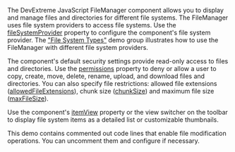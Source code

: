 The DevExtreme JavaScript FileManager component allows you to display and manage files and directories for different file systems. The FileManager uses file system providers to access file systems.
Use the [fileSystemProvider](/Documentation/ApiReference/UI_Components/dxFileManager/Configuration/#fileSystemProvider) property to configure the component's file system provider. The ["File System Types"](/Demos/WidgetsGallery/Demo/FileManager/BindingToFileSystem/NetCore/Light) demo group illustrates how to use the FileManager with different file system providers.

The component's default security settings provide read-only access to files and directories. Use the [permissions](/Documentation/ApiReference/UI_Components/dxFileManager/Configuration/permissions) property to deny or allow a user to copy, create, move, delete, rename, upload, and download files and directories. You can also specify file restrictions: allowed file extensions ([allowedFileExtensions](/Documentation/ApiReference/UI_Components/dxFileManager/Configuration/#allowedFileExtensions)), chunk size ([chunkSize](/Documentation/ApiReference/UI_Components/dxFileManager/Configuration/upload/#chunkSize)) and maximum file size ([maxFileSize](/Documentation/ApiReference/UI_Components/dxFileManager/Configuration/upload/#maxFileSize)).

Use the component's [itemView](/Documentation/ApiReference/UI_Components/dxFileManager/Configuration/itemView/) property or the view switcher on the toolbar to display file system items as a detailed list or customizable thumbnails.

This demo contains commented out code lines that enable file modification operations. You can uncomment them and configure if necessary.